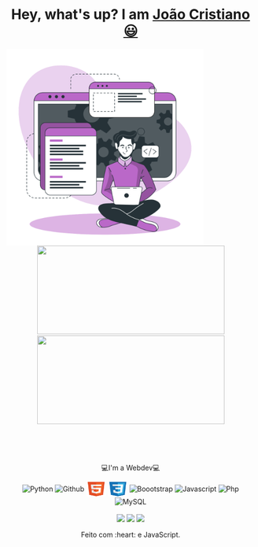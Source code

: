 <div>
  
  <h1 align="center">
    Hey, what's up? I am 
    <a href="https://www.linkedin.com/in/marcoantpimenta/">João Cristiano 😃️</a>
  </h1>
    <IMG height="400em" align=left SRC="programming.svg" alt="developer"/>


</div>

<div align="center">
  <a href="https://github.com/OmegaSatirus">
    <img height="180em" width="381em" src="https://github-readme-stats-git-masterrstaa-rickstaa.vercel.app/api?username=OmegaSatirus&&show_icons=true&theme=tokyonight"/>
    <br/>
    <img height="180em" width="381em" src="https://github-readme-stats-git-masterrstaa-rickstaa.vercel.app/api/top-langs/?username=OmegaSatirus&layout=compact&count_private=true&show_icons=true&theme=tokyonight&langs_count=8"/>
  </a>
  
</div>
  <p align="center">
  <br>
    </p>
<div align="center" valign="top"><br>
  <p align="center">
    💻I'm a Webdev💻
    </p>
  <img align="center" alt="Python" height="30" width="30" src="https://raw.githubusercontent.com/jmnote/z-icons/master/svg/python.svg">
  <img align="center" alt="Github" height="30" width="40" src="https://raw.githubusercontent.com/jmnote/z-icons/master/svg/github.svg">
  <img align="center" alt="HTML" height="30" width="40" src="https://raw.githubusercontent.com/devicons/devicon/master/icons/html5/html5-original.svg">
  <img align="center" alt="CSS" height="30" width="40" src="https://raw.githubusercontent.com/devicons/devicon/master/icons/css3/css3-original.svg">
  <img align="center" alt="Boootstrap" height="30" width="40" src="https://cdn.jsdelivr.net/gh/devicons/devicon@latest/icons/bootstrap/bootstrap-original.svg" />
  <img align="center" alt="Javascript" height="30" width="40" src="https://cdn.jsdelivr.net/gh/devicons/devicon@latest/icons/javascript/javascript-original.svg" />
  <img align="center" alt="Php" height="30" width="40" src="https://cdn.jsdelivr.net/gh/devicons/devicon@latest/icons/php/php-original.svg" />
  <img align="center" alt="MySQL" height="30" width="40" src="https://cdn.jsdelivr.net/gh/devicons/devicon@latest/icons/php/php-original.svg" />                
</div><br>

<div align="center">
    <a href="https://www.instagram.com/jc.tws_/" target="_blank"><img src="https://img.shields.io/badge/-Instagram-%23E4405F?style=for-the-badge&logo=instagram&logoColor=white" target="_blank"></a>
  <a href="https://www.linkedin.com/in/joão-cristiano-rodrigues-pimenta-80a302280/" target="_blank"><img src="https://img.shields.io/badge/-LinkedIn-%230077B5?style=for-the-badge&logo=linkedin&logoColor=white" target="_blank"></a> 
  <a href="mailto:cristianorodriguespimenta240@gmail.com"><img src="https://img.shields.io/badge/-Gmail-%23333?style=for-the-badge&logo=gmail&logoColor=white" target="_blank"></a>
</div>

<div align="center">
  <p>Feito com :heart: e JavaScript.</p>
</div>
